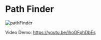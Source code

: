 # Path Finder

![pathFinder](https://user-images.githubusercontent.com/4458129/161363964-f73e76d4-3763-4a82-ad93-ffc2ade5f7a2.gif)

Video Demo: https://youtu.be/ihoGFphDbEs
